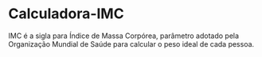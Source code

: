 # Calculadora-IMC
IMC é a sigla para Índice de Massa Corpórea, parâmetro adotado pela Organização Mundial de Saúde para calcular o peso ideal de cada pessoa. 
